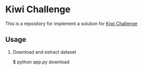 # Kiwi Challenge

This is a repository for implement a solution for [Kiwi Challenge](https://github.com/KiwiCampusChallenge/Kiwi-Campus-Challenge/blob/master/Deep-Learning-Challenge.md)

## Usage

1. Download and extract dataset
	
	$ python app.py download
